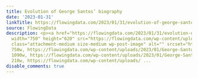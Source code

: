 ```yaml
---
title: Evolution of George Santos’ biography
date: '2023-01-31'
linkTitle: https://flowingdata.com/2023/01/31/evolution-of-george-santos-biography/
source: FlowingData
description: <p><a href="https://flowingdata.com/2023/01/31/evolution-of-george-santos-biography/"><img
  width="750" height="620" src="https://flowingdata.com/wp-content/uploads/2023/01/George-Santos-biography-750x620.png"
  class="attachment-medium size-medium wp-post-image" alt="" srcset="https://flowingdata.com/wp-content/uploads/2023/01/George-Santos-biography-750x620.png
  750w, https://flowingdata.com/wp-content/uploads/2023/01/George-Santos-biography-1090x902.png
  1090w, https://flowingdata.com/wp-content/uploads/2023/01/George-Santos-biography-210x174.png
  210w, https://flowingdata.com/wp-content/uploads/ ...
disable_comments: true
---
```

<p><a href="https://flowingdata.com/2023/01/31/evolution-of-george-santos-biography/"><img width="750" height="620" src="https://flowingdata.com/wp-content/uploads/2023/01/George-Santos-biography-750x620.png" class="attachment-medium size-medium wp-post-image" alt="" srcset="https://flowingdata.com/wp-content/uploads/2023/01/George-Santos-biography-750x620.png 750w, https://flowingdata.com/wp-content/uploads/2023/01/George-Santos-biography-1090x902.png 1090w, https://flowingdata.com/wp-content/uploads/2023/01/George-Santos-biography-210x174.png 210w, https://flowingdata.com/wp-content/uploads/ ...